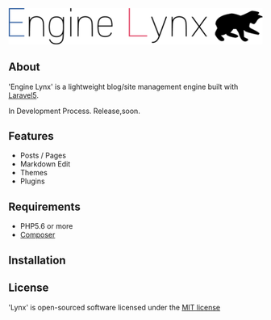 ![Lynx](https://raw.githubusercontent.com/srockstyle/engine-lynx/master/public/lynx_logo.png)

## About

'Engine Lynx' is a lightweight blog/site management engine built with [Laravel5](http://laravel.com/).

In Development Process. Release,soon.

## Features

 * Posts / Pages
 * Markdown Edit
 * Themes
 * Plugins

## Requirements

 * PHP5.6 or more
 * [Composer](https://github.com/composer/composer)

## Installation

## License

'Lynx' is open-sourced software licensed under the [MIT license](http://opensource.org/licenses/MIT)
